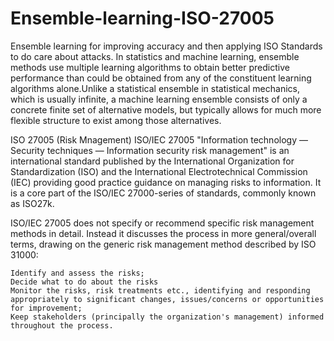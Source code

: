 # Ensemble-learning-ISO-27005
Ensemble learning for improving accuracy and then applying ISO Standards to do care about attacks.
In statistics and machine learning, ensemble methods use multiple learning algorithms to obtain better predictive performance than could be obtained from any of the constituent learning algorithms alone.Unlike a statistical ensemble in statistical mechanics, which is usually infinite, a machine learning ensemble consists of only a concrete finite set of alternative models, but typically allows for much more flexible structure to exist among those alternatives. 



ISO 27005 (Risk Mnagement)
ISO/IEC 27005 "Information technology — Security techniques — Information security risk management" is an international standard published by the International Organization for Standardization (ISO) and the International Electrotechnical Commission (IEC) providing good practice guidance on managing risks to information. It is a core part of the ISO/IEC 27000-series of standards, commonly known as ISO27k. 

ISO/IEC 27005 does not specify or recommend specific risk management methods in detail. Instead it discusses the process in more general/overall terms, drawing on the generic risk management method described by ISO 31000:


    Identify and assess the risks;
    Decide what to do about the risks
    Monitor the risks, risk treatments etc., identifying and responding appropriately to significant changes, issues/concerns or opportunities for improvement;
    Keep stakeholders (principally the organization's management) informed throughout the process.
    
